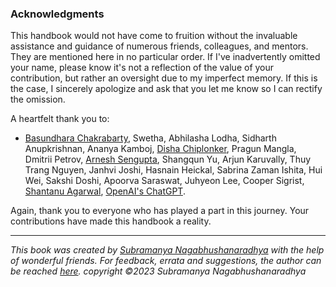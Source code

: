 ### Acknowledgments

This handbook would not have come to fruition without the invaluable assistance and guidance of numerous friends, colleagues, and mentors. They are mentioned here in no particular order. If I've inadvertently omitted your name, please know it's not a reflection of the value of your contribution, but rather an oversight due to my imperfect memory. If this is the case, I sincerely apologize and ask that you let me know so I can rectify the omission.

A heartfelt thank you to:

- [Basundhara Chakrabarty](https://www.linkedin.com/in/basundhara1706/), Swetha, Abhilasha Lodha, Sidharth Anupkrishnan, Ananya Kamboj, [Disha Chiplonker](https://www.linkedin.com/in/disha-03-chiplonker/), Pragun Mangla, Dmitrii Petrov, [Arnesh Sengupta](https://www.instagram.com/arneshwantscoffee), Shangqun Yu, Arjun Karuvally, Thuy Trang Nguyen, Janhvi Joshi, Hasnain Heickal, Sabrina Zaman Ishita, Hui Wei, Sakshi Doshi, Apoorva Saraswat, Juhyeon Lee, Cooper Sigrist, [Shantanu Agarwal](https://ashantanu.github.io), [OpenAI's ChatGPT](https://chat.openai.com/).

Again, thank you to everyone who has played a part in this journey. Your contributions have made this handbook a reality.

---
*This book was created by [Subramanya Nagabhushanaradhya](https://subramanya.ai) with the help of wonderful friends. For feedback, errata and suggestions, the author can be reached [here](https://www.linkedin.com/in/nsubramanya). copyright ©2023 Subramanya Nagabhushanaradhya*